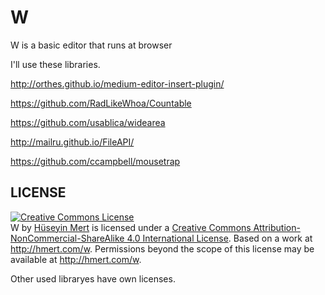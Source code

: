 W
=====

W is a basic editor that runs at browser

I'll use these libraries.

http://orthes.github.io/medium-editor-insert-plugin/

https://github.com/RadLikeWhoa/Countable

https://github.com/usablica/widearea

http://mailru.github.io/FileAPI/

https://github.com/ccampbell/mousetrap

## LICENSE
<a rel="license" href="http://creativecommons.org/licenses/by-nc-sa/4.0/"><img alt="Creative Commons License" style="border-width:0" src="https://i.creativecommons.org/l/by-nc-sa/4.0/88x31.png" /></a><br /><span xmlns:dct="http://purl.org/dc/terms/" property="dct:title">W</span> by <a xmlns:cc="http://creativecommons.org/ns#" href="http://hmert.com/w" property="cc:attributionName" rel="cc:attributionURL">Hüseyin Mert</a> is licensed under a <a rel="license" href="http://creativecommons.org/licenses/by-nc-sa/4.0/">Creative Commons Attribution-NonCommercial-ShareAlike 4.0 International License</a>. Based on a work at <a xmlns:dct="http://purl.org/dc/terms/" href="http://hmert.com/w" rel="dct:source">http://hmert.com/w</a>. Permissions beyond the scope of this license may be available at <a xmlns:cc="http://creativecommons.org/ns#" href="http://hmert.com/w" rel="cc:morePermissions">http://hmert.com/w</a>.

Other used libraryes have own licenses.